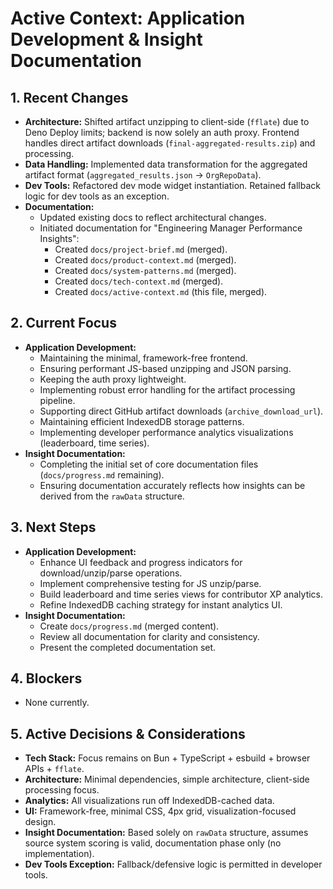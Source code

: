 # Active Context: Application Development & Insight Documentation

## 1. Recent Changes

*   **Architecture:** Shifted artifact unzipping to client-side (`fflate`) due to Deno Deploy limits; backend is now solely an auth proxy. Frontend handles direct artifact downloads (`final-aggregated-results.zip`) and processing.
*   **Data Handling:** Implemented data transformation for the aggregated artifact format (`aggregated_results.json` -> `OrgRepoData`).
*   **Dev Tools:** Refactored dev mode widget instantiation. Retained fallback logic for dev tools as an exception.
*   **Documentation:**
    *   Updated existing docs to reflect architectural changes.
    *   Initiated documentation for "Engineering Manager Performance Insights":
        *   Created `docs/project-brief.md` (merged).
        *   Created `docs/product-context.md` (merged).
        *   Created `docs/system-patterns.md` (merged).
        *   Created `docs/tech-context.md` (merged).
        *   Created `docs/active-context.md` (this file, merged).

## 2. Current Focus

*   **Application Development:**
    *   Maintaining the minimal, framework-free frontend.
    *   Ensuring performant JS-based unzipping and JSON parsing.
    *   Keeping the auth proxy lightweight.
    *   Implementing robust error handling for the artifact processing pipeline.
    *   Supporting direct GitHub artifact downloads (`archive_download_url`).
    *   Maintaining efficient IndexedDB storage patterns.
    *   Implementing developer performance analytics visualizations (leaderboard, time series).
*   **Insight Documentation:**
    *   Completing the initial set of core documentation files (`docs/progress.md` remaining).
    *   Ensuring documentation accurately reflects how insights can be derived from the `rawData` structure.

## 3. Next Steps

*   **Application Development:**
    *   Enhance UI feedback and progress indicators for download/unzip/parse operations.
    *   Implement comprehensive testing for JS unzip/parse.
    *   Build leaderboard and time series views for contributor XP analytics.
    *   Refine IndexedDB caching strategy for instant analytics UI.
*   **Insight Documentation:**
    *   Create `docs/progress.md` (merged content).
    *   Review all documentation for clarity and consistency.
    *   Present the completed documentation set.

## 4. Blockers

*   None currently.

## 5. Active Decisions & Considerations

*   **Tech Stack:** Focus remains on Bun + TypeScript + esbuild + browser APIs + `fflate`.
*   **Architecture:** Minimal dependencies, simple architecture, client-side processing focus.
*   **Analytics:** All visualizations run off IndexedDB-cached data.
*   **UI:** Framework-free, minimal CSS, 4px grid, visualization-focused design.
*   **Insight Documentation:** Based solely on `rawData` structure, assumes source system scoring is valid, documentation phase only (no implementation).
*   **Dev Tools Exception:** Fallback/defensive logic is permitted in developer tools.
